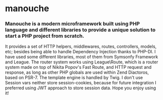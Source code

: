 # manouche
### Manouche is a modern microframework built using PHP language and different libraries to provide a unique solution to start a PHP project from scratch.
It provides a set of HTTP helpers, middlewares, routes, controllers, models, etc; besides being able to handle Dependency Injection thanks to PHP-DI.
I have used some different libraries, most of them from Symsonfy Framework and League. The router system works using League\Route, which is a router system made on top of Nikita Popov's Fast Route, and HTTP request and response, as long as other PHP globals are used within Zend Diactoros, based on PSR-7.
The template engine is handled by Twig.
I don't use Session vars neither store session-cookies, because for future integration I preferred using JWT approach to store session data.
Hope you enjoy using it!
